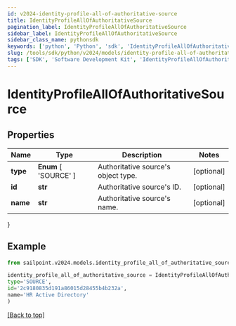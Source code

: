 ```yaml
---
id: v2024-identity-profile-all-of-authoritative-source
title: IdentityProfileAllOfAuthoritativeSource
pagination_label: IdentityProfileAllOfAuthoritativeSource
sidebar_label: IdentityProfileAllOfAuthoritativeSource
sidebar_class_name: pythonsdk
keywords: ['python', 'Python', 'sdk', 'IdentityProfileAllOfAuthoritativeSource', 'V2024IdentityProfileAllOfAuthoritativeSource'] 
slug: /tools/sdk/python/v2024/models/identity-profile-all-of-authoritative-source
tags: ['SDK', 'Software Development Kit', 'IdentityProfileAllOfAuthoritativeSource', 'V2024IdentityProfileAllOfAuthoritativeSource']
---
```


# IdentityProfileAllOfAuthoritativeSource


## Properties

Name | Type | Description | Notes
------------ | ------------- | ------------- | -------------
**type** |  **Enum** [  'SOURCE' ] | Authoritative source's object type. | [optional] 
**id** | **str** | Authoritative source's ID. | [optional] 
**name** | **str** | Authoritative source's name. | [optional] 
}

## Example

```python
from sailpoint.v2024.models.identity_profile_all_of_authoritative_source import IdentityProfileAllOfAuthoritativeSource

identity_profile_all_of_authoritative_source = IdentityProfileAllOfAuthoritativeSource(
type='SOURCE',
id='2c9180835d191a86015d28455b4b232a',
name='HR Active Directory'
)

```
[[Back to top]](#) 

